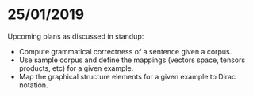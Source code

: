 # 25/01/2019
Upcoming plans as discussed in standup:
 - Compute grammatical correctness of a sentence given a corpus.
 - Use sample corpus and define the mappings (vectors space, tensors products, etc) for a given example.
 - Map the graphical structure elements for a given example to Dirac notation.